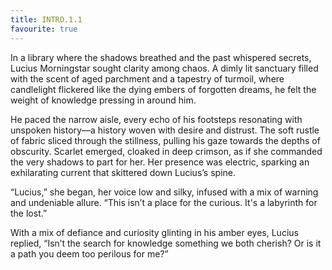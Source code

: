 ```yaml
---
title: INTRO.1.1
favourite: true
---
```

In a library where the shadows breathed and the past whispered secrets, Lucius Morningstar sought clarity among chaos. A dimly lit sanctuary filled with the scent of aged parchment and a tapestry of turmoil, where candlelight flickered like the dying embers of forgotten dreams, he felt the weight of knowledge pressing in around him.

He paced the narrow aisle, every echo of his footsteps resonating with unspoken history—a history woven with desire and distrust. The soft rustle of fabric sliced through the stillness, pulling his gaze towards the depths of obscurity. Scarlet emerged, cloaked in deep crimson, as if she commanded the very shadows to part for her. Her presence was electric, sparking an exhilarating current that skittered down Lucius’s spine.

“Lucius,” she began, her voice low and silky, infused with a mix of warning and undeniable allure. “This isn’t a place for the curious. It's a labyrinth for the lost.”

With a mix of defiance and curiosity glinting in his amber eyes, Lucius replied, “Isn’t the search for knowledge something we both cherish? Or is it a path you deem too perilous for me?”
